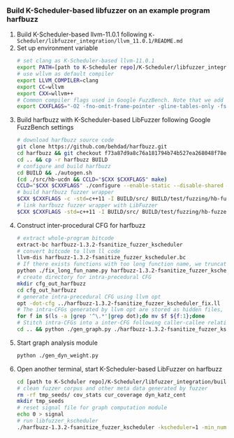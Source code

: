 ### Build K-Scheduler-based libfuzzer on an example program harfbuzz
1. Build K-Scheduler-based llvm-11.0.1 following ``K-Scheduler/libfuzzer_integration/llvm_11.0.1/README.md``
2. Set up environment variable
    ```sh
    # set clang as K-Scheduler-based llvm-11.0.1
    export PATH=[path to K-Scheduler repo]/K-Scheduler/libfuzzer_integration/llvm_11.0.1/build/bin:$PATH
    # use wllvm as default compiler
    export LLVM_COMPILER=clang
    export CC=wllvm
    export CXX=wllvm++
    # Common compiler flags used in Google FuzzBench. Note that we add "-fsanitize-coverage=no-prune" to ensure a complete CFG intrumentation.
    export CXXFLAGS="-O2 -fno-omit-frame-pointer -gline-tables-only -fsanitize=address,fuzzer-no-link -fsanitize-coverage=no-prune -fsanitize-address-use-after-scope"
    ```
3. Build harfbuzz with K-Scheduler-based LibFuzzer following Google FuzzBench settings
    ```sh
    # download harfbuzz source code 
    git clone https://github.com/behdad/harfbuzz.git
    cd harfbuzz && git checkout f73a87d9a8c76a181794b74b527ea268048f78e3
    cd .. && cp -r harfbuzz BUILD
    # configure and build harfbuzz
    cd BUILD && ./autogen.sh
    (cd ./src/hb-ucdn && CCLD="$CXX $CXXFLAGS" make)
    CCLD="$CXX $CXXFLAGS" ./configure --enable-static --disable-shared && make -j -C src fuzzing && cd ..
    # build harfbuzz fuzzer wrapper
    $CXX $CXXFLAGS -c -std=c++11 -I BUILD/src/ BUILD/test/fuzzing/hb-fuzzer.cc -o BUILD/test/fuzzing/hb-fuzzer.o 
    # link harfbuzz fuzzer wrapper with LibFuzzer
    $CXX $CXXFLAGS -std=c++11 -I BUILD/src/ BUILD/test/fuzzing/hb-fuzzer.o BUILD/src/.libs/libharfbuzz-fuzzing.a -fsanitize=fuzzer -o harfbuzz-1.3.2-fsanitize_fuzzer_kscheduler
    ```
4. Construct inter-procedural CFG for harfbuzz
    ```sh
    # extract whole-program bitcode 
    extract-bc harfbuzz-1.3.2-fsanitize_fuzzer_kscheduler
    # convert bitcode to llvm ll code
    llvm-dis harfbuzz-1.3.2-fsanitize_fuzzer_kscheduler.bc
    # If there exists functions with too long function name, we truncate their name with shorter hash. Becasue function with too long function names will be ignored by llvm opt CFG construction.
    python ./fix_long_fun_name.py harfbuzz-1.3.2-fsanitize_fuzzer_kscheduler.ll
    # create directory for intra-precedural CFG
    mkdir cfg_out_harfbuzz
    cd cfg_out_harfbuzz
    # generate intra-precedural CFG using llvm opt
    opt -dot-cfg ../harfbuzz-1.3.2-fsanitize_fuzzer_kscheduler_fix.ll
    # The intra-CFGs generated by llvm opt are stored as hidden files, rename them as normal files.
    for f in $(ls -a |grep '^\.*'|grep dot);do mv $f ${f:1};done
    # Stitch intra-CFGs into a inter-CFG following caller-callee relationships
    cd .. && python ./gen_graph.py ./harfbuzz-1.3.2-fsanitize_fuzzer_kscheduler_fix.ll cfg_out_harfbuzz
    ```
5. Start graph analysis module 
    ```sh
    python ./gen_dyn_weight.py
    ```
6. Open another terminal, start K-Scheduler-based LibFuzzer on harfbuzz
    ```sh
    cd [path to K-Schduler repo]/K-Scheduler/libfuzzer_integration/build_example/
    # clean fuzzer corpus and other meta data generated by fuzzer
    rm -rf tmp_seeds/ cov_stats cur_coverage dyn_katz_cent 
    mkdir tmp_seeds
    # reset signal file for graph computation module
    echo 0 > signal
    # run libfuzzer_kscheduler
    ./harfbuzz-1.3.2-fsanitize_fuzzer_kscheduler -kscheduler=1 -min_num_mutations_for_each_seed=200 ./tmp_seeds/ seeds/
    ```
